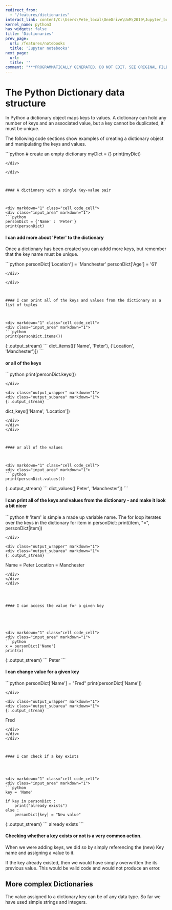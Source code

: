 ```yaml
---
redirect_from:
  - "/features/dictionaries"
interact_link: content/C:\Users\Pete_local\OneDrive\UoM\2019\Jupyter_book\reg_test\content\features/Dictionaries.ipynb
kernel_name: python3
has_widgets: false
title: 'Dictionaries'
prev_page:
  url: /features/notebooks
  title: 'Jupyter notebooks'
next_page:
  url: 
  title: ''
comment: "***PROGRAMMATICALLY GENERATED, DO NOT EDIT. SEE ORIGINAL FILES IN /content***"
---
```



# The Python Dictionary data structure

In Python a dictionary object maps keys to values. A dictionary can hold any number of keys and an associated value, but a key cannot be duplicated, it must be unique.

The following code sections show examples of creating a dictionary object and manipulating the keys and values.





<div markdown="1" class="cell code_cell">
<div class="input_area" markdown="1">
```python
# create an empty dictionary
myDict = {}
print(myDict)


```
</div>

</div>



#### A dictionary with a single Key-value pair



<div markdown="1" class="cell code_cell">
<div class="input_area" markdown="1">
```python
personDict = {'Name' : 'Peter'}
print(personDict)

```
</div>

</div>



#### I can add more about 'Peter' to the dictionary

Once a dictionary has been created you can addd more keys, but remember that the key name must be unique.



<div markdown="1" class="cell code_cell">
<div class="input_area" markdown="1">
```python
personDict['Location'] = 'Manchester'
personDict['Age'] = '61'

```
</div>

</div>



#### I can print all of the keys and values from the dictionary as a list of tuples



<div markdown="1" class="cell code_cell">
<div class="input_area" markdown="1">
```python
print(personDict.items())

```
</div>

<div class="output_wrapper" markdown="1">
<div class="output_subarea" markdown="1">
{:.output_stream}
```
dict_items([('Name', 'Peter'), ('Location', 'Manchester')])
```
</div>
</div>
</div>



#### or all of the keys



<div markdown="1" class="cell code_cell">
<div class="input_area" markdown="1">
```python
print(personDict.keys())

```
</div>

<div class="output_wrapper" markdown="1">
<div class="output_subarea" markdown="1">
{:.output_stream}
```
dict_keys(['Name', 'Location'])
```
</div>
</div>
</div>



#### or all of the values



<div markdown="1" class="cell code_cell">
<div class="input_area" markdown="1">
```python
print(personDict.values())

```
</div>

<div class="output_wrapper" markdown="1">
<div class="output_subarea" markdown="1">
{:.output_stream}
```
dict_values(['Peter', 'Manchester'])
```
</div>
</div>
</div>



#### I can print all of the keys and values from the dictionary - and make it look a bit nicer



<div markdown="1" class="cell code_cell">
<div class="input_area" markdown="1">
```python
# 'item' is simple a made up variable name. The for loop iterates over the keys in the dictionary
for item in personDict:
    print(item, "=", personDict[item])

```
</div>

<div class="output_wrapper" markdown="1">
<div class="output_subarea" markdown="1">
{:.output_stream}
```
Name = Peter
Location = Manchester
```
</div>
</div>
</div>




#### I can access the value for a given key





<div markdown="1" class="cell code_cell">
<div class="input_area" markdown="1">
```python
x = personDict['Name']
print(x)

```
</div>

<div class="output_wrapper" markdown="1">
<div class="output_subarea" markdown="1">
{:.output_stream}
```
Peter
```
</div>
</div>
</div>



#### I can change value for a given key






<div markdown="1" class="cell code_cell">
<div class="input_area" markdown="1">
```python
personDict['Name'] = "Fred"
print(personDict['Name'])

```
</div>

<div class="output_wrapper" markdown="1">
<div class="output_subarea" markdown="1">
{:.output_stream}
```
Fred
```
</div>
</div>
</div>



#### I can check if a key exists




<div markdown="1" class="cell code_cell">
<div class="input_area" markdown="1">
```python
key = 'Name'

if key in personDict :
    print("already exists")
else :
    personDict[key] = "New value"

```
</div>

<div class="output_wrapper" markdown="1">
<div class="output_subarea" markdown="1">
{:.output_stream}
```
already exists
```
</div>
</div>
</div>



#### Checking whether a key exists or not is a very common action.

When we were adding keys, we did so by simply referencing the (new) Key name and assigning a value to it.

If the key already existed, then we would have simply overwritten the its previous value. This would be valid code and would not produce an error.



## More complex Dictionaries

The value assigned to a dictionary key can be of any data type. So far we have used simple strings and integers.

